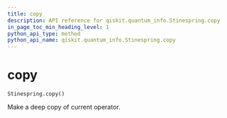 ```yaml
---
title: copy
description: API reference for qiskit.quantum_info.Stinespring.copy
in_page_toc_min_heading_level: 1
python_api_type: method
python_api_name: qiskit.quantum_info.Stinespring.copy
---
```


# copy

<span id="qiskit.quantum_info.Stinespring.copy" />

`Stinespring.copy()`

Make a deep copy of current operator.

